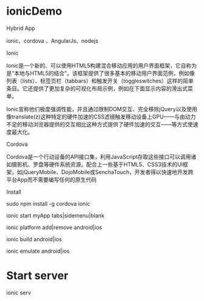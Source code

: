 # ionicDemo


Hybrid App

ionic、cordova 、AngularJs、nodejs

Ionic

Ionic是一个新的、可以使用HTML5构建混合移动应用的用户界面框架，它自称为是“本地与HTML5的结合”。该框架提供了很多基本的移动用户界面范例，例如像列表（lists）、标签页栏（tabbars）和触发开关（toggleswitches）这样的简单条目。它还提供了更加复杂的可视化布局示例，例如在下面显示内容的滑出式菜单。

Ionic宣称他们极度强调性能，并且通过限制DOM交互、完全移除jQuery以及使用像translate(z)这种特定的硬件加速的CSS滤镜触发移动设备上GPU——与由动力不足的移动浏览器提供的交互相比这种方式提供了硬件加速的交互——等方式使速度最大化。


Cordova

Cordova是一个行动设备的API接口集，利用JavaScript存取这些接口可以调用诸如摄影机、罗盘等硬件系统资源。配合上一些基于HTML5、CSS3技术的UI框架，如jQueryMobile、DojoMobile或SenchaTouch，开发者得以快速地开发跨平台App而不需要编写任何的原生代码


Install

sudo npm install -g cordova ionic



ionic start myApp tabs|sidemenu|blank

ionic platform  add|remove    android|ios

ionic build android|ios

ionic emulate android|ios


# Start server

ionic serv 



